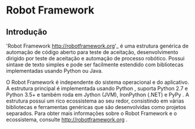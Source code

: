 Robot Framework
===============


Introdução
------------
'Robot Framework <http://robotframework.org>'_ é uma estrutura genérica de automação de código aberto para teste de aceitação, desenvolvimento dirigido por teste de aceitação e automação de processo robótico. Possui sintaxe de texto simples e pode ser facilmente estendido com bibliotecas implementadas usando Python ou Java.

O Robot Framework é independente do sistema operacional e do aplicativo. A estrutura principal é implementada usando Python , suporta Python 2.7 e Python 3.5+ e também roda em Jython (JVM), IronPython (.NET) e PyPy . A estrutura possui um rico ecossistema ao seu redor, consistindo em várias bibliotecas e ferramentas genéricas que são desenvolvidas como projetos separados. Para obter mais informações sobre o Robot Framework e o ecossistema, consulte http://robotframework.org .
